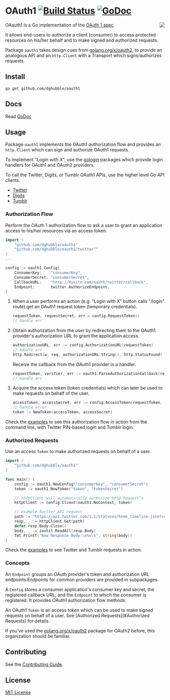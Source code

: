 
# OAuth1 [![Build Status](https://travis-ci.org/dghubble/oauth1.png)](https://travis-ci.org/dghubble/oauth1) [![GoDoc](http://godoc.org/github.com/dghubble/oauth1?status.png)](http://godoc.org/github.com/dghubble/oauth1)
<img align="right" src="https://storage.googleapis.com/dghubble/oauth1.png">

OAauth1 is a Go implementation of the [OAuth 1 spec](https://tools.ietf.org/html/rfc5849).

It allows end-users to authorize a client (consumer) to access protected resources on his/her behalf and to make signed and authorized requests.

Package `oauth1` takes design cues from [golang.org/x/oauth2](https://godoc.org/golang.org/x/oauth2), to provide an analogous API and an `http.Client` with a Transport which signs/authorizes requests.

## Install

    go get github.com/dghubble/oauth1

## Docs

Read [GoDoc](https://godoc.org/github.com/dghubble/oauth1)

## Usage

Package `oauth1` implements the OAuth1 authorization flow and provides an `http.Client` which can sign and authorize OAuth1 requests.

To implement "Login with X", use the [gologin](https://github.com/dghubble/gologin) packages which provide login handlers for OAuth1 and OAuth2 providers.

To call the Twitter, Digits, or Tumblr OAuth1 APIs, use the higher level Go API clients.

* [Twitter](https://github.com/dghubble/go-twitter)
* [Digits](https://github.com/dghubble/go-digits)
* [Tumblr](https://github.com/benfb/go-tumblr)

### Authorization Flow

Perform the OAuth 1 authorization flow to ask a user to grant an application access to his/her resources via an access token.

```go
import (
    "github.com/dghubble/oauth1"
    "github.com/dghubble/oauth1/twitter""
)
...

config := oauth1.Config{
    ConsumerKey:    "consumerKey",
    ConsumerSecret: "consumerSecret",
    CallbackURL:    "http://mysite.com/oauth/twitter/callback",
    Endpoint:       twitter.AuthorizeEndpoint,
}
```

1. When a user performs an action (e.g. "Login with X" button calls "/login" route) get an OAuth1 request token (temporary credentials).

    ```go
    requestToken, requestSecret, err = config.RequestToken()
    // handle err
    ```

2. Obtain authorization from the user by redirecting them to the OAuth1 provider's authorization URL to grant the application access.

    ```go
    authorizationURL, err := config.AuthorizationURL(requestToken)
    // handle err
    http.Redirect(w, req, authorizationURL.String(), http.StatusFound)
    ```

    Receive the callback from the OAuth1 provider in a handler.

    ```go
    requestToken, verifier, err := oauth1.ParseAuthorizationCallback(req)
    // handle err
    ```

3. Acquire the access token (token credentials) which can later be used to make requests on behalf of the user.

    ```go
    accessToken, accessSecret, err := config.AccessToken(requestToken, requestSecret, verifier)
    // handle error
    token := NewToken(accessToken, accessSecret)
    ```

Check the [examples](examples) to see this authorization flow in action from the command line, with Twitter PIN-based login and Tumblr login.

### Authorized Requests

Use an access `Token` to make authorized requests on behalf of a user.

```go
import (
    "github.com/dghubble/oauth1"
)

func main() {
    config := oauth1.NewConfig("consumerKey", "consumerSecret")
    token := oauth1.NewToken("token", "tokenSecret")

    // httpClient will automatically authorize http.Request's
    httpClient := config.Client(oauth1.NoContext, token)

    // example Twitter API request
    path := "https://api.twitter.com/1.1/statuses/home_timeline.json?count=2"
    resp, _ := httpClient.Get(path)
    defer resp.Body.Close()
    body, _ := ioutil.ReadAll(resp.Body)
    fmt.Printf("Raw Response Body:\n%v\n", string(body))
}
```

Check the [examples](examples) to see Twitter and Tumblr requests in action.

### Concepts

An `Endpoint` groups an OAuth provider's token and authorization URL endpoints.Endpoints for common providers are provided in subpackages.

A `Config` stores a consumer application's consumer key and secret, the registered callback URL, and the `Endpoint` to which the consumer is registered. It provides OAuth1 authorization flow methods.

An OAuth1 `Token` is an access token which can be used to make signed requests on behalf of a user. See [Authorized Requests](#Authorized Requests) for details.

If you've used the [golang.org/x/oauth2](https://godoc.org/golang.org/x/oauth2) package for OAuth2 before, this organization should be familiar.

## Contributing

See the [Contributing Guide](https://gist.github.com/dghubble/be682c123727f70bcfe7).

## License

[MIT License](LICENSE)
